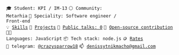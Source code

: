 <code>🎓 Student: KPI / IM-13</code>
<code>⚪ Community: Metarhia</code>
<code>👷 Speciality: Software engineer / Front-end</code><br>
<code>💡 [Skills](SKILLS.md)</code>
<code>🧻 [Projects](PROJECTS.md)</code>
<code>📢 [Public talks: 0](TALKS.md)</code>
<code>👀 [Open-source contribution](CONTRIBUTION.md)</code><br>
<code>🧑‍💻 Languages: JavaScript</code>
<code>📦 Tech stack: node.js</code>
<code>🪙 [Rates](RATES.md)</code><br>
<code>💬 telegram: [@crazysparrow18](https://telegram.me/crazysparrow18)</code>
<code>📫 [denissytnikmacho@gmail.com](mailto:denissytnikmacho@gmail.com)</code>
